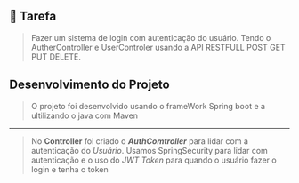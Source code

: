 ## 📌 Tarefa

> Fazer um sistema de login com autenticação do usuário. Tendo o AutherController e UserControler usando a API RESTFULL POST GET PUT DELETE. 


## Desenvolvimento do Projeto
> O projeto foi desenvolvido usando o frameWork Spring boot e a ultilizando o java com Maven
---
> No <strong>Controller</strong>
foi criado o <strong><em>AuthComtroller</em></strong> para lidar com a   autenticação do <em>Usuário</em>.
Usamos SpringSecurity para lidar com autenticação e o uso do <em>JWT Token
</em> para quando o usuário fazer o login
e tenha o token